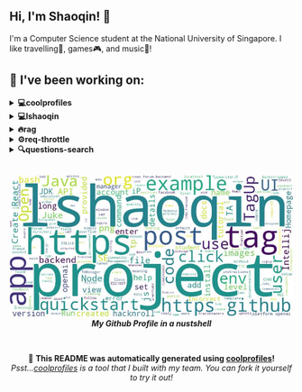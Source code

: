 
## Hi, I'm Shaoqin! 👋
I'm a Computer Science student at the National University of Singapore. I like travelling🚀, games🎮, and music🎵!

## 🔨 I've been working on:

<details>
<summary><strong>💻coolprofiles</strong></summary>
Link to repo: https://github.com/lshaoqin/coolprofiles
<br/>
This repository contains dynamically generated READMEs for your GitHub profile, allowing for customization and personalization.

---

The "coolprofiles" repository saw various improvements, including bug fixes, emoji formatting, wordcloud integration, and automated README updates through GitHub actions. Efforts were made to enhance Markdown formatting and image links.
</details>

<details>
<summary><strong>💻lshaoqin</strong></summary>
Link to repo: https://github.com/lshaoqin/lshaoqin
<br/>
This repository contains a comprehensive guide for beginners on the basics of data science, including topics such as Python, machine learning, and data visualization.

---

Multiple commits were made across repositories, updating README files, fixing formatting issues, addressing emoji bugs, improving word cloud and markdown formatting, adjusting image links, bolding headers, and revising gitignore settings. Branch merges and cron scheduling tests were also conducted.
</details>

<details>
<summary><strong>🔥rag</strong></summary>
Link to repo: https://github.com/lshaoqin/rag
<br/>
This repository contains an implementation and testing of Retrieval Augmented Generation (RAG) - a model that combines retrieval and generation techniques for improved natural language understanding and generation tasks.

---

The Git commits in the "rag" repository include updates for MiniLM embeddings, fixing angle queries and embeddings, batch processing to prevent memory issues, adding and updating Milvus methods, fixing bugs, and setting up project requirements and configurations. Various testing methods were implemented with tools like text-embeddings-ada and pinecone.
</details>

<details>
<summary><strong>⚙️req-throttle</strong></summary>
Link to repo: https://github.com/lshaoqin/req-throttle
<br/>
This repository contains a basic request throttler implemented in TypeScript, designed to control and limit the rate at which requests are sent to a server.

---

The "req-throttle" repository underwent various updates, including bug fixes, concurrency handling, test additions, and README enhancements, culminating in a basic request throttler in TypeScript.
</details>

<details>
<summary><strong>🔍questions-search</strong></summary>
Link to repo: https://github.com/lshaoqin/questions-search
<br/>
This repository contains a project that focuses on performing insertions and searches on a vector database for finding the most relevant Wikipedia article.

---

Commits involved deleting and updating files, merging branches, fixing errors, generating predictions, and creating/updating the README in the 'questions-search' repository.
</details>

<br>

<p align="center">
  <img src="https://github.com/lshaoqin/lshaoqin/blob/main/out.jpg" alt="My Word Cloud" />
  <br />
  <em><strong>My Github Profile in a nustshell</strong></em>
</p>

<br>

<p align="center">
📢 <strong>This README was automatically generated using <a href="https://github.com/lshaoqin/coolprofiles">coolprofiles</a>!</strong>
<br>
<em>Psst...<a href="https://github.com/lshaoqin/coolprofiles">coolprofiles</a> is a tool that I built with my team. You can fork it yourself to try it out!</em>
</p>
